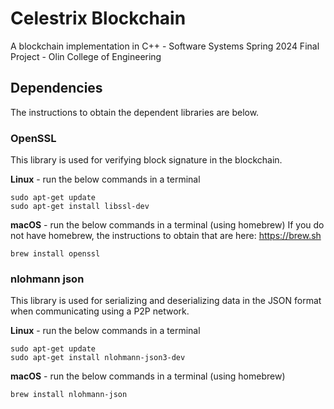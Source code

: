 # Celestrix Blockchain

A blockchain implementation in C++ - Software Systems Spring 2024 Final
Project - Olin College of Engineering

## Dependencies

The instructions to obtain the dependent libraries are below.

### OpenSSL

This library is used for verifying block signature in the blockchain.

**Linux** - run the below commands in a terminal
```commandline
sudo apt-get update
sudo apt-get install libssl-dev
```

**macOS** - run the below commands in a terminal (using homebrew)
If you do not have homebrew, the instructions to obtain that are here: https://brew.sh 
```commandline
brew install openssl
```

### nlohmann json

This library is used for serializing and deserializing data in the JSON format when communicating using a P2P network.

**Linux** - run the below commands in a terminal
```commandline
sudo apt-get update
sudo apt-get install nlohmann-json3-dev
```

**macOS** - run the below commands in a terminal (using homebrew)
```commandline
brew install nlohmann-json
```